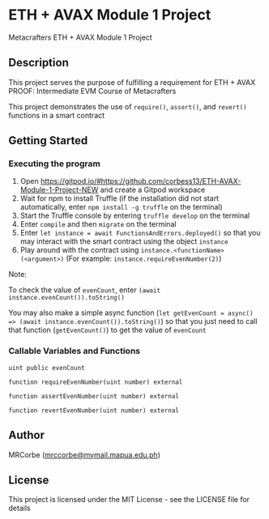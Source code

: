 # ETH + AVAX Module 1 Project

Metacrafters ETH + AVAX Module 1 Project

## Description

This project serves the purpose of fulfilling a requirement for ETH + AVAX PROOF: Intermediate EVM Course of Metacrafters

This project demonstrates the use of `require()`, `assert()`, and `revert()` functions in a smart contract

## Getting Started

### Executing the program

1. Open https://gitpod.io/#https://github.com/corbess13/ETH-AVAX-Module-1-Project-NEW and create a Gitpod workspace
2. Wait for npm to install Truffle (if the installation did not start automatically, enter `npm install -g truffle` on the terminal)
3. Start the Truffle console by entering `truffle develop` on the terminal
4. Enter `compile` and then `migrate` on the terminal
5. Enter `let instance = await FunctionsAndErrors.deployed()` so that you may interact with the smart contract using the object `instance`
6. Play around with the contract using `instance.<functionName>(<argument>)` (For example: `instance.requireEvenNumber(2)`)

Note: 

To check the value of `evenCount`, enter `(await instance.evenCount()).toString()`

You may also make a simple async function (`let getEvenCount = async() => (await instance.evenCount()).toString()`) so that you just need to call that function (`getEvenCount()`) to get the value of `evenCount`

### Callable Variables and Functions

`uint public evenCount`

`function requireEvenNumber(uint number) external`

`function assertEvenNumber(uint number) external`

`function revertEvenNumber(uint number) external`

## Author

MRCorbe (mrccorbe@mymail.mapua.edu.ph)

## License

This project is licensed under the MIT License - see the LICENSE file for details
